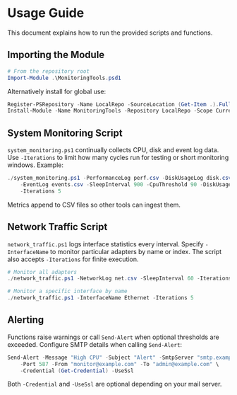 # Usage Guide

This document explains how to run the provided scripts and functions.

## Importing the Module

```powershell
# From the repository root
Import-Module .\MonitoringTools.psd1
```

Alternatively install for global use:

```powershell
Register-PSRepository -Name LocalRepo -SourceLocation (Get-Item .).FullName -InstallationPolicy Trusted
Install-Module -Name MonitoringTools -Repository LocalRepo -Scope CurrentUser -Force
```

## System Monitoring Script

`system_monitoring.ps1` continually collects CPU, disk and event log data. Use
`-Iterations` to limit how many cycles run for testing or short monitoring
windows. Example:

```powershell
./system_monitoring.ps1 -PerformanceLog perf.csv -DiskUsageLog disk.csv \
    -EventLog events.csv -SleepInterval 900 -CpuThreshold 90 -DiskUsageThreshold 80 \ 
    -Iterations 5
```

Metrics append to CSV files so other tools can ingest them.

## Network Traffic Script

`network_traffic.ps1` logs interface statistics every interval. Specify
`-InterfaceName` to monitor particular adapters by name or index. The script
also accepts `-Iterations` for finite execution.

```powershell
# Monitor all adapters
./network_traffic.ps1 -NetworkLog net.csv -SleepInterval 60 -Iterations 10

# Monitor a specific interface by name
./network_traffic.ps1 -InterfaceName Ethernet -Iterations 5
```

## Alerting

Functions raise warnings or call `Send-Alert` when optional thresholds are
exceeded. Configure SMTP details when calling `Send-Alert`:

```powershell
Send-Alert -Message "High CPU" -Subject "Alert" -SmtpServer "smtp.example.com" \
    -Port 587 -From "monitor@example.com" -To "admin@example.com" \
    -Credential (Get-Credential) -UseSsl
```
Both `-Credential` and `-UseSsl` are optional depending on your mail server.

